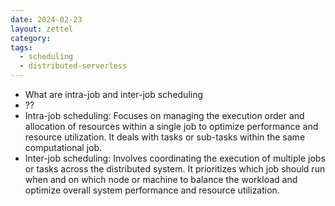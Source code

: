 ```yaml
---
date: 2024-02-23
layout: zettel
category: 
tags:
  - scheduling
  - distributed-serverless
---
```

- What are intra-job and inter-job scheduling 
- ??
- Intra-job scheduling: Focuses on managing the execution order and allocation of resources within a single job to optimize performance and resource utilization. It deals with tasks or sub-tasks within the same computational job.
- Inter-job scheduling: Involves coordinating the execution of multiple jobs or tasks across the distributed system. It prioritizes which job should run when and on which node or machine to balance the workload and optimize overall system performance and resource utilization.